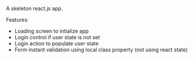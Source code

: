 A skeleton react.js app.

Features:
- Loading screen to intialize app
- Login control if user state is not set
- Login action to populate user state
- Form instant validation using local class property (not using react state)
